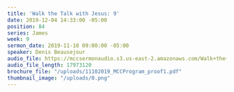 ```yaml
---
title: 'Walk the Talk with Jesus: 9'
date: 2019-12-04 14:33:00 -05:00
position: 84
series: James
week: 9
sermon_date: 2019-11-10 09:00:00 -05:00
speaker: Denis Beausejour
audio_file: https://mccsermonaudio.s3.us-east-2.amazonaws.com/Walk+the+Talk+with+Jesus/Walk+the+Talk+with+Jesus+9.lite.mp3
audio_file_length: 17973120
brochure_file: "/uploads/11102019_MCCProgram_proof1.pdf"
thumbnail_image: "/uploads/0.png"
---
```


